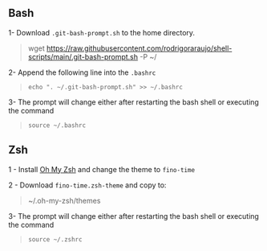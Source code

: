 ## Bash

1- Download `.git-bash-prompt.sh` to the home directory.
  > wget https://raw.githubusercontent.com/rodrigoraraujo/shell-scripts/main/.git-bash-prompt.sh -P ~/

2- Append the following line into the `.bashrc`
  > `echo ". ~/.git-bash-prompt.sh" >> ~/.bashrc`

3- The prompt will change either after restarting the bash shell or executing the command 
  > `source ~/.bashrc`

## Zsh

1 - Install [Oh My Zsh](https://ohmyz.sh/#install) and change the theme to `fino-time`

2 - Download `fino-time.zsh-theme` and copy to:
  > ~/.oh-my-zsh/themes

3- The prompt will change either after restarting the bash shell or executing the command 
  > `source ~/.zshrc`
